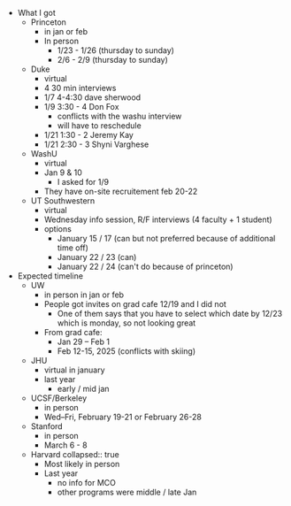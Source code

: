 - What I got
	- Princeton
		- in jan or feb
		- In person
			- 1/23 - 1/26 (thursday to sunday)
			- 2/6 - 2/9 (thursday to sunday)
	- Duke
		- virtual
		- 4 30 min interviews
		- 1/7 4-4:30 dave sherwood
		- 1/9 3:30 - 4 Don Fox
			- conflicts with the washu interview
			- will have to reschedule
		- 1/21 1:30 - 2 Jeremy Kay
		- 1/21 2:30 - 3 Shyni Varghese
	- WashU
		- virtual
		- Jan 9 & 10
			- I asked for 1/9
		- They have on-site recruitement feb 20-22
	- UT Southwestern
		- virtual
		- Wednesday info session, R/F interviews (4 faculty + 1 student)
		- options
			- January 15 / 17 (can but not preferred because of additional time off)
			- January 22 / 23 (can)
			- January 22 / 24 (can't do because of princeton)
- Expected timeline
	- UW
		- in person in jan or feb
		- People got invites on grad cafe 12/19 and I did not
			- One of them says that you have to select which date by 12/23 which is monday, so not looking great
		- From grad cafe:
			- Jan 29 – Feb 1
			- Feb 12-15, 2025 (conflicts with skiing)
	- JHU
		- virtual in january
		- last year
			- early / mid jan
	- UCSF/Berkeley
		- in person
		- Wed–Fri, February 19-21 or February 26-28
	- Stanford
		- in person
		- March 6 - 8
	- Harvard
	  collapsed:: true
		- Most likely in person
		- Last year
			- no info for MCO
			- other programs were middle / late Jan